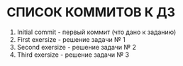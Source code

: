 # СПИСОК КОММИТОВ К ДЗ

1. Initial commit - первый коммит (что дано к заданию)
2. First exersize - решение задачи № 1
3. Second exersize - решение  задачи № 2
4. Third exersize - решение задачи № 3
